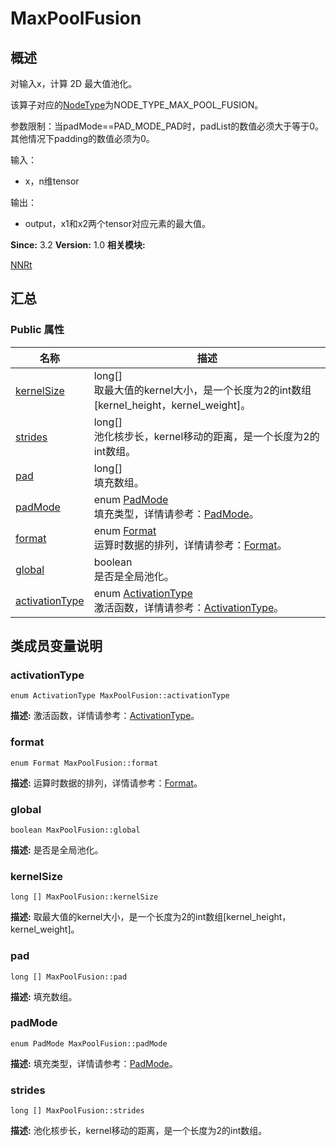 # MaxPoolFusion


## 概述

对输入x，计算 2D 最大值池化。

该算子对应的[NodeType](_n_n_rt.md#nodetype)为NODE_TYPE_MAX_POOL_FUSION。

参数限制：当padMode==PAD_MODE_PAD时，padList的数值必须大于等于0。其他情况下padding的数值必须为0。

输入：

- x，n维tensor

输出：

- output，x1和x2两个tensor对应元素的最大值。

**Since:**
3.2
**Version:**
1.0
**相关模块:**

[NNRt](_n_n_rt.md)


## 汇总


### Public 属性

  | 名称 | 描述 | 
| -------- | -------- |
| [kernelSize](#kernelsize) | long[]<br/>取最大值的kernel大小，是一个长度为2的int数组[kernel_height，kernel_weight]。&nbsp; | 
| [strides](#strides) | long[]<br/>池化核步长，kernel移动的距离，是一个长度为2的int数组。&nbsp; | 
| [pad](#pad) | long[]<br/>填充数组。&nbsp; | 
| [padMode](#padmode) | enum&nbsp;[PadMode](_n_n_rt.md#padmode)<br/>填充类型，详情请参考：[PadMode](_n_n_rt.md#padmode)。&nbsp; | 
| [format](#format) | enum&nbsp;[Format](_n_n_rt.md#format)<br/>运算时数据的排列，详情请参考：[Format](_n_n_rt.md#format)。&nbsp; | 
| [global](#global) | boolean<br/>是否是全局池化。&nbsp; | 
| [activationType](#activationtype) | enum&nbsp;[ActivationType](_n_n_rt.md#activationtype)<br/>激活函数，详情请参考：[ActivationType](_n_n_rt.md#activationtype)。&nbsp; | 


## 类成员变量说明


### activationType

  
```
enum ActivationType MaxPoolFusion::activationType
```
**描述:**
激活函数，详情请参考：[ActivationType](_n_n_rt.md#activationtype)。


### format

  
```
enum Format MaxPoolFusion::format
```
**描述:**
运算时数据的排列，详情请参考：[Format](_n_n_rt.md#format)。


### global

  
```
boolean MaxPoolFusion::global
```
**描述:**
是否是全局池化。


### kernelSize

  
```
long [] MaxPoolFusion::kernelSize
```
**描述:**
取最大值的kernel大小，是一个长度为2的int数组[kernel_height，kernel_weight]。


### pad

  
```
long [] MaxPoolFusion::pad
```
**描述:**
填充数组。


### padMode

  
```
enum PadMode MaxPoolFusion::padMode
```
**描述:**
填充类型，详情请参考：[PadMode](_n_n_rt.md#padmode)。


### strides

  
```
long [] MaxPoolFusion::strides
```
**描述:**
池化核步长，kernel移动的距离，是一个长度为2的int数组。
